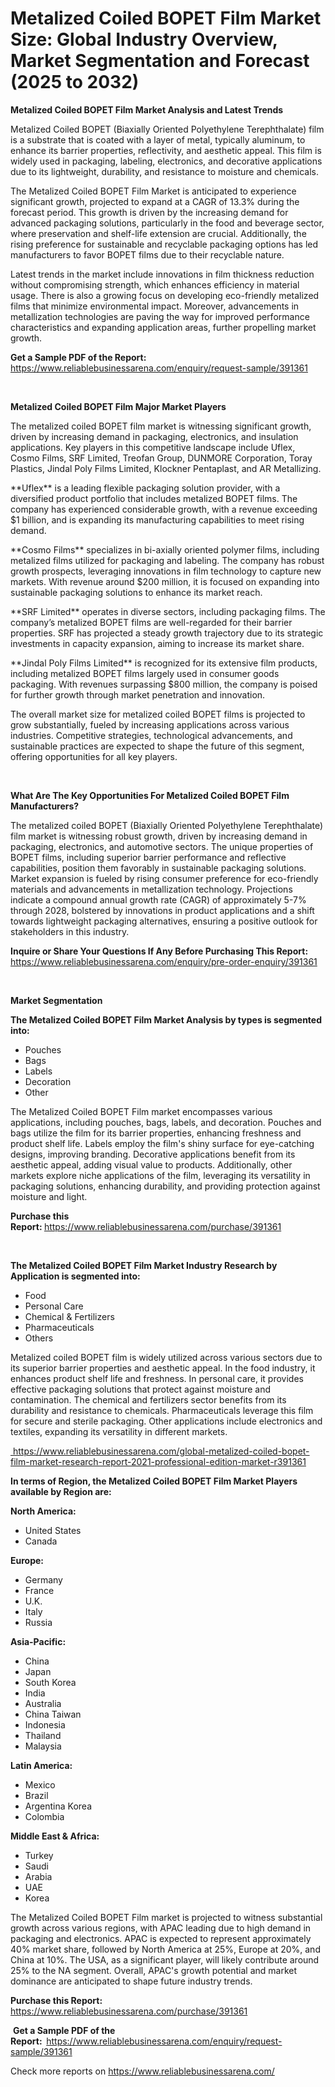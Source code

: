 <p><h1>Metalized Coiled BOPET Film Market Size: Global Industry Overview, Market Segmentation and Forecast (2025 to 2032)</h1></p><p><strong>Metalized Coiled BOPET Film Market Analysis and Latest Trends</strong></p>
<p><p>Metalized Coiled BOPET (Biaxially Oriented Polyethylene Terephthalate) film is a substrate that is coated with a layer of metal, typically aluminum, to enhance its barrier properties, reflectivity, and aesthetic appeal. This film is widely used in packaging, labeling, electronics, and decorative applications due to its lightweight, durability, and resistance to moisture and chemicals.</p><p>The Metalized Coiled BOPET Film Market is anticipated to experience significant growth, projected to expand at a CAGR of 13.3% during the forecast period. This growth is driven by the increasing demand for advanced packaging solutions, particularly in the food and beverage sector, where preservation and shelf-life extension are crucial. Additionally, the rising preference for sustainable and recyclable packaging options has led manufacturers to favor BOPET films due to their recyclable nature.</p><p>Latest trends in the market include innovations in film thickness reduction without compromising strength, which enhances efficiency in material usage. There is also a growing focus on developing eco-friendly metalized films that minimize environmental impact. Moreover, advancements in metallization technologies are paving the way for improved performance characteristics and expanding application areas, further propelling market growth.</p></p>
<p><strong>Get a Sample PDF of the Report:&nbsp;</strong> <a href="https://www.reliablebusinessarena.com/enquiry/request-sample/391361?utm_campaign=3041&utm_medium=2&utm_source=Github&utm_content=ia&utm_term=29032025&utm_id=metalized-coiled-bopet-film">https://www.reliablebusinessarena.com/enquiry/request-sample/391361</a></p>
<p>&nbsp;</p>
<p><strong>Metalized Coiled BOPET Film Major Market Players</strong></p>
<p><p>The metalized coiled BOPET film market is witnessing significant growth, driven by increasing demand in packaging, electronics, and insulation applications. Key players in this competitive landscape include Uflex, Cosmo Films, SRF Limited, Treofan Group, DUNMORE Corporation, Toray Plastics, Jindal Poly Films Limited, Klockner Pentaplast, and AR Metallizing.</p><p>**Uflex** is a leading flexible packaging solution provider, with a diversified product portfolio that includes metalized BOPET films. The company has experienced considerable growth, with a revenue exceeding $1 billion, and is expanding its manufacturing capabilities to meet rising demand.</p><p>**Cosmo Films** specializes in bi-axially oriented polymer films, including metalized films utilized for packaging and labeling. The company has robust growth prospects, leveraging innovations in film technology to capture new markets. With revenue around $200 million, it is focused on expanding into sustainable packaging solutions to enhance its market reach.</p><p>**SRF Limited** operates in diverse sectors, including packaging films. The company’s metalized BOPET films are well-regarded for their barrier properties. SRF has projected a steady growth trajectory due to its strategic investments in capacity expansion, aiming to increase its market share.</p><p>**Jindal Poly Films Limited** is recognized for its extensive film products, including metalized BOPET films largely used in consumer goods packaging. With revenues surpassing $800 million, the company is poised for further growth through market penetration and innovation.</p><p>The overall market size for metalized coiled BOPET films is projected to grow substantially, fueled by increasing applications across various industries. Competitive strategies, technological advancements, and sustainable practices are expected to shape the future of this segment, offering opportunities for all key players.</p></p>
<p>&nbsp;</p>
<p><strong>What Are The Key Opportunities For Metalized Coiled BOPET Film Manufacturers?</strong></p>
<p><p>The metalized coiled BOPET (Biaxially Oriented Polyethylene Terephthalate) film market is witnessing robust growth, driven by increasing demand in packaging, electronics, and automotive sectors. The unique properties of BOPET films, including superior barrier performance and reflective capabilities, position them favorably in sustainable packaging solutions. Market expansion is fueled by rising consumer preference for eco-friendly materials and advancements in metallization technology. Projections indicate a compound annual growth rate (CAGR) of approximately 5-7% through 2028, bolstered by innovations in product applications and a shift towards lightweight packaging alternatives, ensuring a positive outlook for stakeholders in this industry.</p></p>
<p><strong>Inquire or Share Your Questions If Any Before Purchasing This Report:</strong> <a href="https://www.reliablebusinessarena.com/enquiry/pre-order-enquiry/391361?utm_campaign=3041&utm_medium=2&utm_source=Github&utm_content=ia&utm_term=29032025&utm_id=metalized-coiled-bopet-film">https://www.reliablebusinessarena.com/enquiry/pre-order-enquiry/391361</a></p>
<p>&nbsp;</p>
<p><strong>Market Segmentation</strong></p>
<p><strong>The Metalized Coiled BOPET Film Market Analysis by types is segmented into:</strong></p>
<p><ul><li>Pouches</li><li>Bags</li><li>Labels</li><li>Decoration</li><li>Other</li></ul></p>
<p><p>The Metalized Coiled BOPET Film market encompasses various applications, including pouches, bags, labels, and decoration. Pouches and bags utilize the film for its barrier properties, enhancing freshness and product shelf life. Labels employ the film's shiny surface for eye-catching designs, improving branding. Decorative applications benefit from its aesthetic appeal, adding visual value to products. Additionally, other markets explore niche applications of the film, leveraging its versatility in packaging solutions, enhancing durability, and providing protection against moisture and light.</p></p>
<p><strong>Purchase this Report:&nbsp;</strong><a href="https://www.reliablebusinessarena.com/purchase/391361?utm_campaign=3041&utm_medium=2&utm_source=Github&utm_content=ia&utm_term=29032025&utm_id=metalized-coiled-bopet-film">https://www.reliablebusinessarena.com/purchase/391361</a></p>
<p>&nbsp;</p>
<p><strong>The Metalized Coiled BOPET Film Market Industry Research by Application is segmented into:</strong></p>
<p><ul><li>Food</li><li>Personal Care</li><li>Chemical & Fertilizers</li><li>Pharmaceuticals</li><li>Others</li></ul></p>
<p><p>Metalized coiled BOPET film is widely utilized across various sectors due to its superior barrier properties and aesthetic appeal. In the food industry, it enhances product shelf life and freshness. In personal care, it provides effective packaging solutions that protect against moisture and contamination. The chemical and fertilizers sector benefits from its durability and resistance to chemicals. Pharmaceuticals leverage this film for secure and sterile packaging. Other applications include electronics and textiles, expanding its versatility in different markets.</p></p>
<p><a href="https://www.reliablebusinessarena.com/global-metalized-coiled-bopet-film-market-research-report-2021-professional-edition-market-r391361?utm_campaign=3041&utm_medium=2&utm_source=Github&utm_content=ia&utm_term=29032025&utm_id=metalized-coiled-bopet-film">&nbsp;https://www.reliablebusinessarena.com/global-metalized-coiled-bopet-film-market-research-report-2021-professional-edition-market-r391361</a></p>
<p><strong>In terms of Region, the Metalized Coiled BOPET Film Market Players available by Region are:</strong></p>
<p>
    <p> <strong> North America: </strong>
        <ul>
            <li>United States</li>
            <li>Canada</li>
        </ul>
        </p> 
    <p> <strong> Europe: </strong>
        <ul>
            <li>Germany</li>
            <li>France</li>
            <li>U.K.</li>
            <li>Italy</li>
            <li>Russia</li>
        </ul>
        </p> 
    <p> <strong> Asia-Pacific: </strong>
        <ul>
            <li>China</li>
            <li>Japan</li>
            <li>South Korea</li>
            <li>India</li>
            <li>Australia</li>
            <li>China Taiwan</li>
            <li>Indonesia</li>
            <li>Thailand</li>
            <li>Malaysia</li>
        </ul>
        </p> 
    <p> <strong> Latin America: </strong>
        <ul>
            <li>Mexico</li>
            <li>Brazil</li>
            <li>Argentina Korea</li>
            <li>Colombia</li>
        </ul>
        </p> 
    <p> <strong> Middle East & Africa: </strong>
        <ul>
            <li>Turkey</li>
            <li>Saudi</li>
            <li>Arabia</li>
            <li>UAE</li>
            <li>Korea</li>
        </ul>
    </p>
    </p>
<p><p>The Metalized Coiled BOPET Film market is projected to witness substantial growth across various regions, with APAC leading due to high demand in packaging and electronics. APAC is expected to represent approximately 40% market share, followed by North America at 25%, Europe at 20%, and China at 10%. The USA, as a significant player, will likely contribute around 25% to the NA segment. Overall, APAC's growth potential and market dominance are anticipated to shape future industry trends.</p></p>
<p><strong>Purchase this Report: </strong><a href="https://www.reliablebusinessarena.com/purchase/391361?utm_campaign=3041&utm_medium=2&utm_source=Github&utm_content=ia&utm_term=29032025&utm_id=metalized-coiled-bopet-film">https://www.reliablebusinessarena.com/purchase/391361</a></p>
<p>&nbsp;<strong>Get a Sample PDF of the Report:&nbsp;&nbsp;</strong><a href="https://www.reliablebusinessarena.com/enquiry/request-sample/391361?utm_campaign=3041&utm_medium=2&utm_source=Github&utm_content=ia&utm_term=29032025&utm_id=metalized-coiled-bopet-film">https://www.reliablebusinessarena.com/enquiry/request-sample/391361</a></p>
<p><strong></strong></p>
<p>Check more reports on <a href="https://www.reliablebusinessarena.com/?utm_campaign=3041&utm_medium=2&utm_source=Github&utm_content=ia&utm_term=29032025&utm_id=metalized-coiled-bopet-film">https://www.reliablebusinessarena.com/</a></p>